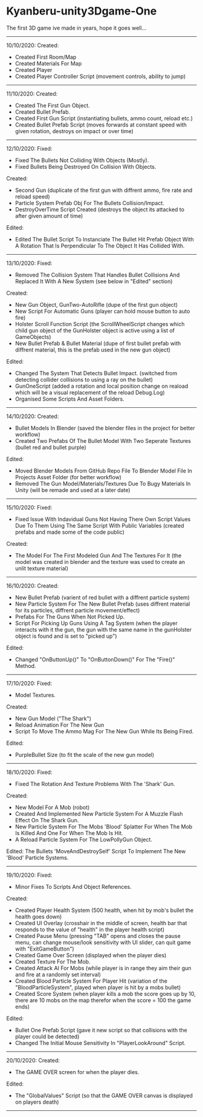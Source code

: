# Kyanberu-unity3Dgame-One
The first 3D game ive made in years, hope it goes well...

-----------------------------------------------------------------------------------------------------------------

10/10/2020:
Created:
- Created First Room/Map
- Created Materials For Map
- Created Player
- Created Player Controller Script (movement controls, ability to jump)

-----------------------------------------------------------------------------------------------------------------

11/10/2020:
Created:
- Created The First Gun Object.
- Created Bullet Prefab.
- Created First Gun Script (instantiating bullets, ammo count, reload etc.)
- Created Bullet Prefab Script (moves forwards at constant speed with given rotation, destroys on impact or over time)

-----------------------------------------------------------------------------------------------------------------

12/10/2020:
Fixed:
- Fixed The Bullets Not Colliding With Objects (Mostly).
- Fixed Bullets Being Destroyed On Collision With Objects.

Created:
- Second Gun (duplicate of the first gun with diffrent ammo, fire rate and reload speed)
- Particle System Prefab Obj For The Bullets Collision/Impact.
- DestroyOverTime Script Created (destroys the object its attacked to after given amount of time)

Edited:
- Edited The Bullet Script To Instanciate The Bullet Hit Prefab Object With A Rotation That Is Perpendicular To The Object It Has Collided With.

-----------------------------------------------------------------------------------------------------------------

13/10/2020:
Fixed:
- Removed The Collision System That Handles Bullet Collisions And Replaced It With A New System (see below in "Edited" section)

Created:
- New Gun Object, GunTwo-AutoRifle (dupe of the first gun object)
- New Script For Automatic Guns (player can hold mouse button to auto fire)
- Holster Scroll Function Script (the ScrollWheelScript changes which child gun object of the GunHolster object is active using a list of GameObjects)
- New Bullet Prefab & Bullet Material (dupe of first bullet prefab with diffrent material, this is the prefab used in the new gun object)

Edited:
- Changed The System That Detects Bullet Impact. (switched from detecting collider collisions to using a ray on the bullet)
- GunOneScript (added a rotation and local position change on reaload which will be a visual replacement of the reload Debug.Log)
- Organised Some Scripts And Asset Folders.

-----------------------------------------------------------------------------------------------------------------

14/10/2020:
Created:
- Bullet Models In Blender (saved the blender files in the project for better workflow)
- Created Two Prefabs Of The Bullet Model With Two Seperate Textures (bullet red and bullet purple)

Edited:
- Moved Blender Models From GitHub Repo File To Blender Model File In Projects Asset Folder (for better workflow)
- Removed The Gun Model/Materials/Textures Due To Bugy Materials In Unity (will be remade and used at a later date)

-----------------------------------------------------------------------------------------------------------------

15/10/2020:
Fixed:
- Fixed Issue With Indavidual Guns Not Having There Own Script Values Due To Them Using The Same Script With Public Variables (created prefabs and made some of the code public)

Created:
- The Model For The First Modeled Gun And The Textures For It (the model was created in blender and the texture was used to create an unlit texture material)

-----------------------------------------------------------------------------------------------------------------

16/10/2020:
Created:
- New Bullet Prefab (varient of red bullet with a diffrent particle system)
- New Particle System For The New Bullet Prefab (uses diffrent material for its particles, diffrent particle movement/effect)
- Prefabs For The Guns When Not Picked Up.
- Script For Picking Up Guns Using A Tag System (when the player interacts with it the gun, the gun with the same name in the gunHolster object is found and is set to "picked up")

Edited:
- Changed "OnButtonUp()" To "OnButtonDown()" For The "Fire()" Method.

-----------------------------------------------------------------------------------------------------------------

17/10/2020:
Fixed:
- Model Textures.

Created:
- New Gun Model ("The Shark")
- Reload Animation For The New Gun
- Script To Move The Ammo Mag For The New Gun While Its Being Fired.

Edited:
- PurpleBullet Size (to fit the scale of the new gun model)

-----------------------------------------------------------------------------------------------------------------

18/10/2020:
Fixed:
- Fixed The Rotation And Texture Problems With The 'Shark' Gun.

Created:
- New Model For A Mob (robot)
- Created And Implemented New Particle System For A Muzzle Flash Effect On The Shark Gun.
- New Particle System For The Mobs 'Blood' Splatter For When The Mob Is Killed And One For When The Mob Is Hit.
- A Reload Particle System For The LowPollyGun Object.

Edited:
The Bullets 'MoveAndDestroySelf' Script To Implement The New 'Blood' Particle Systems.

-----------------------------------------------------------------------------------------------------------------

19/10/2020:
Fixed:
- Minor Fixes To Scripts And Object References.

Created:
- Created Player Health System (500 health, when hit by mob's bullet the health goes down)
- Created UI Overlay (crosshair in the middle of screen, health bar that responds to the value of "health" in the player health script)
- Created Pause Menu (pressing "TAB" opens and closes the pause menu, can change mouse/look sensitivity with UI slider, can quit game with "ExitGameButton")
- Created Game Over Screen (displayed when the player dies)
- Created Texture For The Mob.
- Created Attack AI For Mobs (while player is in range they aim their gun and fire at a randomly set interval)
- Created Blood Particle System For Player Hit (variation of the "BloodParticleSystem", played when player is hit by a mobs bullet)
- Created Score System (when player kills a mob the score goes up by 10, there are 10 mobs on the map therefor when the score = 100 the game ends)

Edited:
- Bullet One Prefab Script (gave it new script so that collisions with the player could be detected)
- Changed The Initial Mouse Sensitivity In "PlayerLookAround" Script.

-----------------------------------------------------------------------------------------------------------------

20/10/2020:
Created:
- The GAME OVER screen for when the player dies.

Edited:
- The "GlobalValues" Script (so that the GAME OVER canvas is displayed on players death)

-----------------------------------------------------------------------------------------------------------------
